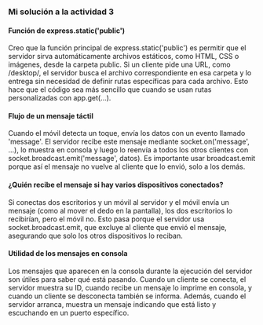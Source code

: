 ### Mi solución a la actividad 3

#### Función de express.static('public')
Creo que la función principal de express.static('public') es permitir que el servidor sirva automáticamente archivos estáticos, como HTML, CSS o imágenes, desde la carpeta public. 
Si un cliente pide una URL, como /desktop/, el servidor busca el archivo correspondiente en esa carpeta y lo entrega sin necesidad de definir rutas específicas para cada archivo. 
Esto hace que el código sea más sencillo que cuando se usan rutas personalizadas con app.get(...).

#### Flujo de un mensaje táctil
Cuando el móvil detecta un toque, envía los datos con un evento llamado 'message'. El servidor recibe este mensaje mediante socket.on('message', ...), 
lo muestra en consola y luego lo reenvía a todos los otros clientes con socket.broadcast.emit('message', datos). Es importante usar broadcast.emit porque así el mensaje no vuelve al 
cliente que lo envió, solo a los demás.

#### ¿Quién recibe el mensaje si hay varios dispositivos conectados?
Si conectas dos escritorios y un móvil al servidor y el móvil envía un mensaje (como al mover el dedo en la pantalla), los dos escritorios lo recibirían, 
pero el móvil no. Esto pasa porque el servidor usa socket.broadcast.emit, que excluye al cliente que envió el mensaje, asegurando que solo los otros dispositivos lo reciban.

#### Utilidad de los mensajes en consola
Los mensajes que aparecen en la consola durante la ejecución del servidor son útiles para saber qué está pasando. Cuando un cliente se conecta, el servidor muestra su ID, cuando recibe un mensaje
lo imprime en consola, y cuando un cliente se desconecta también se informa. Además, cuando el servidor arranca, muestra un mensaje indicando que está listo y escuchando en un puerto específico.
